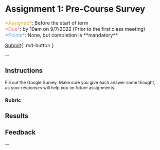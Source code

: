 # Assignment 1: Pre-Course Survey
<font size="3">
<span style="color:goldenrod">*Assigned*</span>: Before the start of term <br>
<span style="color:lightcoral;">*Due*</span>: by 10am on 9/7/2022 (Prior to the first class meeting) <br>
<span style="color:cornflowerblue;">*Points*</span>: None, but completion is **mandatory**

[Submit](https://docs.google.com/forms/d/e/1FAIpQLSe3_K9vHUlVOjbp5UNQI5ezz8xAPTMBVDZS9kwS8i68udNPNg/viewform?usp=sf_link){ .md-button }
</font>

--
## Instructions
Fill out the Google Survey. Make sure you give each answer some thought, as your responses will help you on future assignments. 

### Rubric

## Results



## Feedback

--